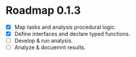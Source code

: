 # Roadmap 0.1.3

- [X] Map tasks and analysis procedural logic.
- [X] Define interfaces and declare typed functions.
- [ ] Develop & run analysis.
- [ ] Analyze & docuemnt results.
